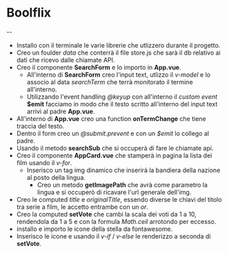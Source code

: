 # Boolflix

--

- Installo con il terminale le varie librerie che utlizzero durante il progetto.
- Creo un foulder _data_ che conterrà il file store.js che sarà il db relativo ai dati che ricevo dalle chiamate API.
- Creo il componente **SearchForm** e lo importo in **App.vue**.
  - All'interno di **SearchForm** creo l'input text, utlizzo il _v-model_ e lo associo al data _searchTerm_ che terrà monitorato il termine all'interno.
  - Utilizzando l'event handling _@keyup_ con all'interno il _custom event_ **$emit** facciamo in modo che il testo scritto all'interno del input text arrivi al padre **App.vue**.
- All'interno di **App.vue** creo una function **onTermChange** che tiene traccia del testo.
- Dentro il form creo un _@submit.prevent_ e con un _$emit_ lo collego al padre.
- Usando il metodo **searchSub** che si occuperà di fare le chiamate api.
- Creo il componente **AppCard.vue** che stamperà in pagina la lista dei film usando il _v-for_.
  - Inserisco un tag img dinamico che inserirà la bandiera della nazione al posto della lingua.
    - Creo un metodo **getImagePath** che avrà come parametro la lingua e si occuperò di ricavare l'url generale dell'img.
- Creo le computed _title_ e _originalTitle_, essendo diverse le chiavi del titolo tra serie a film, le accetto entrambe con un _or_.
- Creo la computed **setVote** che cambi la scala dei voti da 1 a 10, rendendola da 1 a 5 e con la formula _Math.ceil_ arrotondo per eccesso.
- installo e importo le icone della stella da fontawesome.
- Inserisco le icone e usando il _v-if_ / _v-else_ le renderizzo a seconda di **setVote**.
